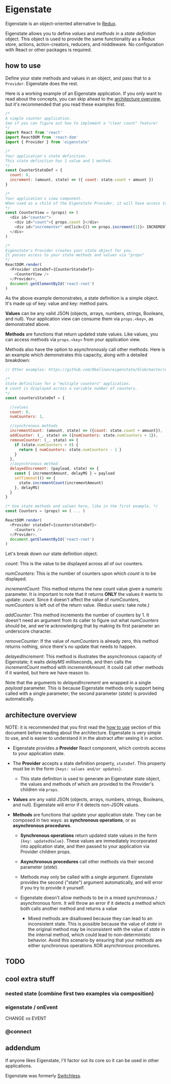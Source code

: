 # Eigenstate

Eigenstate is an object-oriented alternative to [Redux](https://github.com/reactjs/redux).

Eigenstate allows you to define *values* and *methods* in a *state definition* object. This object is used to provide the same functionality as a Redux store, actions, action-creators, reducers, and middleware. No configuration with React or other packages is required.

## how to use

Define your state methods and values in an object, and pass that to a ```Provider```. Eigenstate does the rest.

Here is a working example of an Eigenstate application. If you only want to read about the concepts, you can skip ahead to the [architecture overview](https://github.com/8balloon/eigenstate#architecture-overview), but it's recommended that you read these examples first.

```js
/*
A simple counter application.
See if you can figure out how to implement a "clear count" feature!
*/
import React from 'react'
import ReactDOM from 'react-dom'
import { Provider } from 'eigenstate'

/*
Your application's state definition.
This state definition has 1 value and 1 method.
*/
const CounterStateDef = {
  count: 0,
  increment: (amount, state) => ({ count: state.count + amount })
}

/*
Your application's view component.
When used as a child of the Eigenstate Provider, it will have access to your state values and methos via "props"
*/
const CounterView = (props) => (
  <div id="counter">
    <div id="count">{ props.count }</div>
    <div id="incrementer" onClick={() => props.increment(1)}> INCREMENT </div>
  </div>
)

/*
Eigenstate's Provider creates your state object for you.
It passes access to your state methods and values via "props"
*/
ReactDOM.render(
  <Provider stateDef={CounterStateDef}>
    <CounterView />
  </Provider>,
  document.getElementById('react-root')  
)
```

As the above example demonstrates, a state definition is a simple object. It's made up of key: value and key: method pairs.

**Values** can be any valid JSON (objects, arrays, numbers, strings, Booleans, and null). Your application view can consume them via ```props.<key>```, as demonstrated above.

**Methods** are functions that return updated state values. Like values, you can access methods via ```props.<key>``` from your application view.

Methods also have the option to asynchronously call other methods. Here is an example which demonstrates this capacity, along with a detailed breakdown:

```js
// Other examples: https://github.com/8balloon/eigenstate/blob/master/examples

/*
State definition for a "multiple counters" application.
A count is displayed across a variable number of counters.
*/
const countersStateDef = {

  //values
  count: 0,
  numCounters: 1,

  //synchronous methods
  incrementCount: (amount, state) => ({count: state.count + amount}),
  addCounter: (_, state) => ({numCounters: state.numCounters + 1}),
  removeCounter: (_, state) => {
    if (state.numCounters > 0) {
      return { numCounters: state.numCounters - 1 }
    }
  },
  //asynchronous method
  delayedIncrement: (payload, state) => {
    const { incrementAmount, delayMS } = payload
    setTimeout(() => {
      state.incrementCount(incrementAmount)
    }, delayMS)
  }
}

/* Use state methods and values here, like in the first example. */
const Counters = (props) => ( ... )

ReactDOM.render(
  <Provider stateDef={countersStateDef}>
    <Counters />
  </Provider>,
  document.getElementById('react-root')  
)
```

Let's break down our state definition object.

*count*: This is the value to be displayed across all of our counters.

*numCounters*: This is the number of counters upon which *count* is to be displayed.

*incrementCount*: This method returns the new count value given a numeric parameter. It is important to note that it returns **ONLY** the values it wants to update: *count*. Since it doesn't affect the value of *numCounters*, *numCounters* is left out of the return value. (Redux users: take note.)

*addCounter*: This method increments the number of counters by 1. It doesn't need an argument from its caller to figure out what *numCounters* should be, and we're acknowledging that by making its first parameter an underscore character.

*removeCounter*: If the value of *numCounters* is already zero, this method returns nothing, since there's no update that needs to happen.

*delayedIncrement*: This method is illustrates the asynchronous capacity of Eigenstate; it waits *delayMS* milliseconds, and then calls the *incrementCount* method with *incrementAmount*. It could call other methods if it wanted, but here we have reason to.

Note that the arguments to *delayedIncrement* are wrapped in a single *payload* parameter. This is because Eigenstate methods only support being called with a single parameter; the second parameter (*state*) is provided automatically.

## architecture overview

NOTE: it is recommended that you first read the [how to use](https://github.com/8balloon/eigenstate#how-to-use) section of this document before reading about the architecture. Eigenstate is very simple to use, and is easier to understand it in the abstract after seeing it in action.

* Eigenstate provides a **Provider** React component, which controls access to your application state.

* The **Provider** accepts a state definition property, ```stateDef```. This property must be in the form ```{keys: values and/or updates}```.

  * This state definition is used to generate an Eigenstate state object, the values and methods of which are provided to the Provider's children via ```props```.

* **Values** are any valid JSON (objects, arrays, numbers, strings, Booleans, and null). Eigenstate will error if it detects non-JSON values.

* **Methods** are functions that update your application state. They can be composed in two ways: as **synchronous operations**, or as **asynchronous procedures**.

  * **Synchronous operations** return updated state values in the form ```{key: updatedValue}```. These values are immediately incorporated into application state, and then passed to your application via Provider children props.

  * **Asynchronous procedures** call other methods via their second parameter (*state*).

  * Methods may only be called with a single argument. Eigenstate provides the second ("state") argument automatically, and will error if you try to provide it yourself.

  * Eigenstate doesn't allow methods to be in a mixed synchronous / asynchronous form. It will throw an error if it detects a method which both calls another method and returns a value

    * Mixed methods are disallowed because they can lead to an inconsistent state. This is possible because the value of *state* in the original method may be inconsistent with the value of *state* in the internal method, which could lead to non-deterministic behavior. Avoid this scenario by ensuring that your methods are either synchronous operations XOR asynchronous procedures.


## TODO

## cool extra stuff

### nested state (combine first two examples via composition)

### eigenstate / onEvent

CHANGE vs EVENT

### @connect

## addendum
If anyone likes Eigenstate, I'll factor out its core so it can be used in other applications.

Eigenstate was formerly [Switchless](https://github.com/8balloon/switchless).
